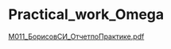 # Practical_work_Omega
[М011_БорисовСИ_ОтчетпоПрактике.pdf](https://github.com/serjobor/Practical_work_Omega/files/10064507/011_._.pdf)
